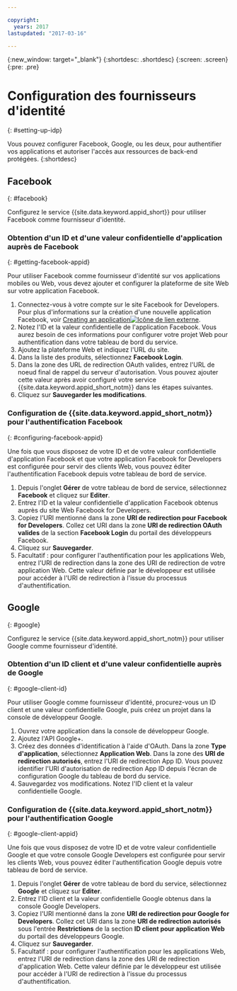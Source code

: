 ```yaml
---

copyright:
  years: 2017
lastupdated: "2017-03-16"

---
```


{:new_window: target="_blank"}
{:shortdesc: .shortdesc}
{:screen: .screen}
{:pre: .pre}

# Configuration des fournisseurs d'identité
{: #setting-up-idp}

Vous pouvez configurer Facebook, Google, ou les deux, pour authentifier vos applications et autoriser l'accès aux ressources de back-end protégées.
{:shortdesc}


## Facebook
{: #facebook}

Configurez le service {{site.data.keyword.appid_short}} pour utiliser Facebook comme fournisseur d'identité.

<!--- ### Sequence diagram
{: #facebook-sequence-diagram}--->

### Obtention d'un ID et d'une valeur confidentielle d'application auprès de Facebook
{: #getting-facebook-appid}

Pour utiliser Facebook comme fournisseur d'identité sur vos applications mobiles ou Web, vous devez ajouter et configurer la plateforme de site Web sur votre application Facebook.

1. Connectez-vous à votre compte sur le site Facebook for Developers. Pour plus d'informations sur la création d'une nouvelle application Facebook, voir <a href="https://developers.facebook.com/docs/apps/register" target="_blank">Creating an application<img src="../../icons/launch-glyph.svg" alt="Icône de lien externe"></a>.
2. Notez l'ID et la valeur confidentielle de l'application Facebook. Vous aurez besoin de ces informations pour configurer votre projet Web pour authentification dans votre tableau de bord du service.
3. Ajoutez la plateforme Web et indiquez l'URL du site.
4. Dans la liste des produits, sélectionnez **Facebook Login**.
5. Dans la zone des URL de redirection OAuth valides, entrez l'URL de noeud final de rappel du serveur d'autorisation. Vous pouvez ajouter cette valeur après avoir configuré votre service {{site.data.keyword.appid_short_notm}} dans les étapes suivantes.
6. Cliquez sur **Sauvegarder les modifications**.

### Configuration de {{site.data.keyword.appid_short_notm}} pour l'authentification Facebook
{: #configuring-facebook-appid}

Une fois que vous disposez de votre ID et de votre valeur confidentielle d'application Facebook et que votre application Facebook for Developers est configurée pour servir des clients Web, vous pouvez éditer l'authentification Facebook depuis votre tableau de bord de service.

1. Depuis l'onglet **Gérer** de votre tableau de bord de service, sélectionnez **Facebook** et cliquez sur **Editer**.
2. Entrez l'ID et la valeur confidentielle d'application Facebook obtenus auprès du site Web Facebook for Developers.
3. Copiez l'URI mentionné dans la zone **URI de redirection pour Facebook for Developers**. Collez cet URI dans la zone **URI de redirection OAuth valides** de la section **Facebook Login** du portail des développeurs Facebook.
4. Cliquez sur **Sauvegarder**.
5. Facultatif : pour configurer l'authentification pour les applications Web, entrez l'URI de redirection dans la zone des URI de redirection de votre application Web. Cette valeur définie par le développeur est utilisée pour accéder à l'URI de redirection à l'issue du processus d'authentification.


## Google
{: #google}

Configurez le service {{site.data.keyword.appid_short_notm}} pour utiliser Google comme fournisseur d'identité.

<!--- ### Sequence diagram
{: #google-sequence-diagram}--->

### Obtention d'un ID client et d'une valeur confidentielle auprès de Google
{: #google-client-id}

Pour utiliser Google comme fournisseur d'identité, procurez-vous un ID client et une valeur confidentielle Google, puis créez un projet dans la console de développeur Google.

1. Ouvrez votre application dans la console de développeur Google.
2. Ajoutez l'API Google+.
3. Créez des données d'identification à l'aide d'OAuth. Dans la zone **Type d'application**, sélectionnez **Application Web**. Dans la zone des **URI de redirection autorisés**, entrez l'URI de redirection App ID. Vous pouvez identifier l'URI d'autorisation de redirection App ID depuis l'écran de configuration Google du tableau de bord du service.
4. Sauvegardez vos modifications. Notez l'ID client et la valeur confidentielle Google.




### Configuration de {{site.data.keyword.appid_short_notm}} pour l'authentification Google
{: #google-client-appid}

Une fois que vous disposez de votre ID et de votre valeur confidentielle Google et que votre console Google Developers est configurée pour servir les clients Web, vous pouvez éditer l'authentification Google depuis votre tableau de bord de service.

1. Depuis l'onglet **Gérer** de votre tableau de bord du service, sélectionnez **Google** et cliquez sur **Editer**.
3. Entrez l'ID client et la valeur confidentielle Google obtenus dans la console Google Developers.
4. Copiez l'URI mentionné dans la zone **URI de redirection pour Google for Developers**. Collez cet URI dans la zone **URI de redirection autorisés** sous l'entrée **Restrictions** de la section **ID client pour application Web** du portail des développeurs Google.
5. Cliquez sur **Sauvegarder**.
6. Facultatif : pour configurer l'authentification pour les applications Web, entrez l'URI de redirection dans la zone des URI de redirection d'application Web. Cette valeur définie par le développeur est utilisée pour accéder à l'URI de redirection à l'issue du processus d'authentification.



<!---[## Bring your own OAuth2/OIDC identity provider
{: #oauth2}

### About
{: #oauth2-about}
### Sequence diagram
{: #oauth2-sequence-diagram}
### Configuring AppID for BYOIDP OAuth2 authentication
{: #oauth2-appid} SHAWNA: Is this Interconnect?]--->
